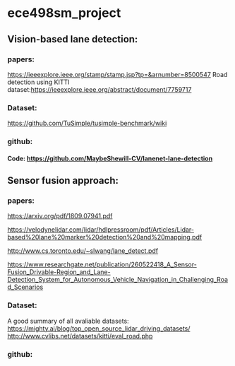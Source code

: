 # ece498sm_project
## Vision-based lane detection: 
### papers: 
https://ieeexplore.ieee.org/stamp/stamp.jsp?tp=&arnumber=8500547
Road detection using KITTI dataset:https://ieeexplore.ieee.org/abstract/document/7759717

### Dataset: 
https://github.com/TuSimple/tusimple-benchmark/wiki

### github:
#### Code: https://github.com/MaybeShewill-CV/lanenet-lane-detection

## Sensor fusion approach:
### papers:
https://arxiv.org/pdf/1809.07941.pdf

https://velodynelidar.com/lidar/hdlpressroom/pdf/Articles/Lidar-based%20lane%20marker%20detection%20and%20mapping.pdf

http://www.cs.toronto.edu/~slwang/lane_detect.pdf

https://www.researchgate.net/publication/260522418_A_Sensor-Fusion_Drivable-Region_and_Lane-Detection_System_for_Autonomous_Vehicle_Navigation_in_Challenging_Road_Scenarios

### Dataset: 
A good summary of all avaliable datasets: https://mighty.ai/blog/top_open_source_lidar_driving_datasets/
http://www.cvlibs.net/datasets/kitti/eval_road.php
### github:
